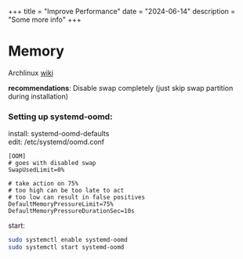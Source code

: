 +++
title = "Improve Performance"
date = "2024-06-14"
description = "Some more info"
+++

# Memory 

Archlinux [wiki](https://wiki.archlinux.org/title/Improving_performance#Improving_system_responsiveness_under_low-memory_conditions)

**recommendations**: Disable swap completely (just skip swap partition during installation)   

### Setting up systemd-oomd:  

install: systemd-oomd-defaults   
edit: /etc/systemd/oomd.conf   
```
[OOM]
# goes with disabled swap
SwapUsedLimit=0%

# take action on 75%
# too high can be too late to act
# too low can result in false positives
DefaultMemoryPressureLimit=75%
DefaultMemoryPressureDurationSec=10s
```

start:   
```bash
sudo systemctl enable systemd-oomd
sudo systemctl start systemd-oomd
```
